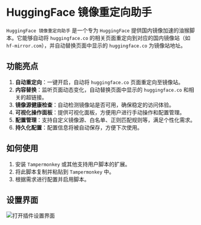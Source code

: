 # HuggingFace 镜像重定向助手

`HuggingFace 镜像重定向助手` 是一个专为 `HuggingFace` 提供国内镜像加速的油猴脚本。它能够自动将 `huggingface.co` 的相关页面重定向到对应的国内镜像站（如 `hf-mirror.com`），并自动替换页面中显示的 `huggingface.co` 为镜像站地址。

## 功能亮点

1. **自动重定向**：一键开启，自动将 `huggingface.co` 页面重定向至镜像站。
2. **内容替换**：监听页面动态变化，自动替换页面中显示的 `huggingface.co` 和相关的超链接。
3. **镜像源健康检查**：自动检测镜像站是否可用，确保稳定的访问体验。
4. **可视化操作面板**：提供可视化面板，方便用户进行手动操作和配置管理。
5. **配置管理**：支持自定义镜像源、白名单、正则匹配规则等，满足个性化需求。
6. **持久化配置**：配置信息将被自动保存，方便下次使用。

## 如何使用

1. 安装 `Tampermonkey` 或其他支持用户脚本的扩展。
2. 将此脚本复制并粘贴到 `Tampermonkey` 中。
3. 根据需求进行配置并启用脚本。

## 设置界面

![打开插件设置界面](https://github.com/user-attachments/assets/0b50328e-bcef-43f2-a5aa-53b73309c911)

